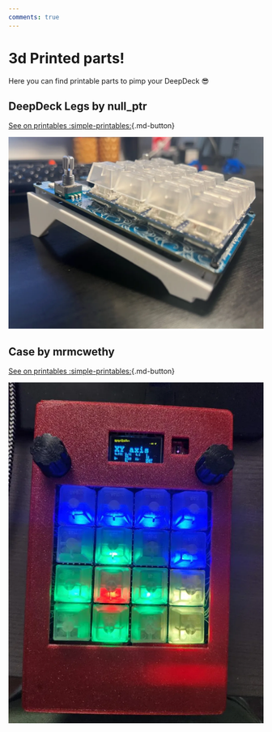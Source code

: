 ```yaml
---
comments: true
---
```


# 3d Printed parts!

Here you can find printable parts to pimp your DeepDeck :sunglasses:

## DeepDeck Legs by null_ptr
[See on printables :simple-printables:](
https://www.printables.com/model/470130-deepdeck-legs){.md-button}

![DeepDeck Legs by null_ptr](deepdeck_legs.png)

## Case by mrmcwethy
[See on printables :simple-printables:](
https://www.printables.com/model/488483-deepdeck-macro-keyboard-case){.md-button}

![DeepDeck case by mrmcwethy](deepdeck_case.png)
